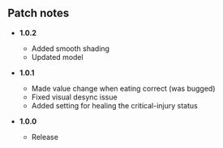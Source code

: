## Patch notes
- **1.0.2**
	- Added smooth shading
	- Updated model

- **1.0.1**
	- Made value change when eating correct (was bugged)
	- Fixed visual desync issue
	- Added setting for healing the critical-injury status

- **1.0.0**
	- Release